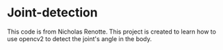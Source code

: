 # Joint-detection


This code is from <link href="https://www.youtube.com/watch?v=06TE_U21FK4">Nicholas Renotte</link>.
This project is created to learn how to use opencv2 to detect the joint's angle in the body.
